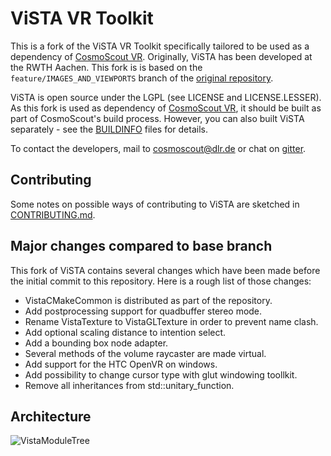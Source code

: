 # ViSTA VR Toolkit

This is a fork of the ViSTA VR Toolkit specifically tailored to be used as a dependency of [CosmoScout VR](https://github.com/cosmoscout/cosmoscout-vr).
Originally, ViSTA has been developed at the RWTH Aachen. This fork is is based on the `feature/IMAGES_AND_VIEWPORTS` branch of the [original repository](https://devhub.vr.rwth-aachen.de/VR-Group/ViSTA).

ViSTA is open source under the LGPL (see LICENSE and LICENSE.LESSER). As this fork is used as dependency of [CosmoScout VR](https://github.com/cosmoscout/cosmoscout-vr), it should be built as part of CosmoScout's build process. However, you can also built ViSTA separately - see the [BUILDINFO](VistaCoreLibs/BUILDINFO) files for details.

To contact the developers, mail to cosmoscout@dlr.de or chat on [gitter](https://gitter.im/cosmoscout/community).

## Contributing

Some notes on possible ways of contributing to ViSTA are sketched in [CONTRIBUTING.md](CONTRIBUTING.md).

## Major changes compared to base branch

This fork of ViSTA contains several changes which have been made before the initial commit to this repository. Here is a rough list of those changes:

* VistaCMakeCommon is distributed as part of the repository.
* Add postprocessing support for quadbuffer stereo mode.
* Rename VistaTexture to VistaGLTexture in order to prevent name clash.
* Add optional scaling distance to intention select.
* Add a bounding box node adapter.
* Several methods of the volume raycaster are made virtual.
* Add support for the HTC OpenVR on windows.
* Add possibility to change cursor type with glut windowing toollkit.
* Remove all inheritances from std::unitary_function.

## Architecture
![VistaModuleTree](https://user-images.githubusercontent.com/9581540/194340299-8772fa0a-cc7f-4e03-b473-1e200cd8deb1.svg)
